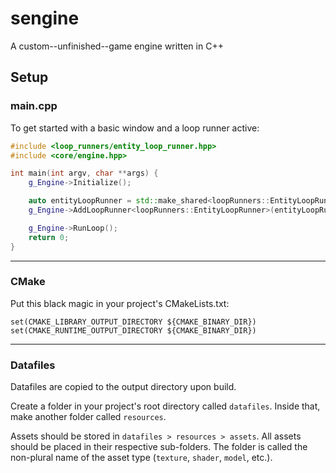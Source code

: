# sengine
A custom--unfinished--game engine written in C++

## Setup

### main.cpp
To get started with a basic window and a loop runner active:
```cpp
#include <loop_runners/entity_loop_runner.hpp>
#include <core/engine.hpp>

int main(int argv, char **args) {
    g_Engine->Initialize();

    auto entityLoopRunner = std::make_shared<loopRunners::EntityLoopRunner>();
    g_Engine->AddLoopRunner<loopRunners::EntityLoopRunner>(entityLoopRunner);

    g_Engine->RunLoop();
    return 0;
}
```

---

### CMake
Put this black magic in your project's CMakeLists.txt:
  
    set(CMAKE_LIBRARY_OUTPUT_DIRECTORY ${CMAKE_BINARY_DIR})  
    set(CMAKE_RUNTIME_OUTPUT_DIRECTORY ${CMAKE_BINARY_DIR})

---

### Datafiles
Datafiles are copied to the output directory upon build.

Create a folder in your project's root directory called `datafiles`. Inside that, make another folder called `resources`.

Assets should be stored in `datafiles > resources > assets`. All assets should be placed in their respective sub-folders. The folder is called the non-plural name of the asset type (`texture`, `shader`, `model`, etc.).
